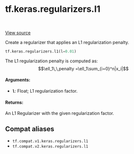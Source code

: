 <div itemscope itemtype="http://developers.google.com/ReferenceObject">
<meta itemprop="name" content="tf.keras.regularizers.l1" />
<meta itemprop="path" content="Stable" />
</div>

# tf.keras.regularizers.l1

<!-- Insert buttons and diff -->

<table class="tfo-notebook-buttons tfo-api" align="left">
</table>

<a target="_blank" href="/code/stable/tensorflow/python/keras/regularizers.py">View source</a>



Create a regularizer that applies an L1 regularization penalty.

``` python
tf.keras.regularizers.l1(l=0.01)
```



<!-- Placeholder for "Used in" -->

The L1 regularization penalty is computed as:
$$\ell_1\,\,penalty =\ell_1\sum_{i=0}^n|x_i|$$

#### Arguments:


* <b>`l`</b>: Float; L1 regularization factor.


#### Returns:

An L1 Regularizer with the given regularization factor.


## Compat aliases

* `tf.compat.v1.keras.regularizers.l1`
* `tf.compat.v2.keras.regularizers.l1`

